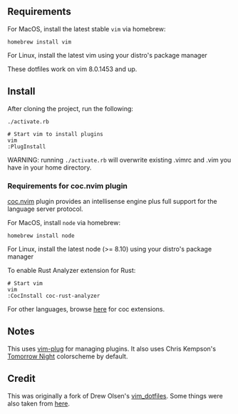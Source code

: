 ## Requirements

For MacOS, install the latest stable `vim` via homebrew:

    homebrew install vim

For Linux, install the latest vim using your distro's package manager

These dotfiles work on vim 8.0.1453 and up.

## Install

After cloning the project, run the following:

    ./activate.rb

    # Start vim to install plugins
    vim
    :PlugInstall

WARNING: running `./activate.rb` will overwrite existing .vimrc and .vim you
have in your home directory.

### Requirements for coc.nvim plugin

[coc.nvim](https://github.com/neoclide/coc.nvim) plugin provides an intellisense engine plus full support for the language server protocol.

For MacOS, install `node` via homebrew:

    homebrew install node

For Linux, install the latest node (>= 8.10) using your distro's package manager

To enable Rust Analyzer extension for Rust:

    # Start vim
    vim
    :CocInstall coc-rust-analyzer

For other languages, browse [here](https://github.com/neoclide/coc.nvim/wiki/Using-coc-extensions#implemented-coc-extensions) for coc extensions.

## Notes

This uses [vim-plug](https://github.com/junegunn/vim-plug) for managing plugins. It also uses Chris Kempson's [Tomorrow Night](https://github.com/chriskempson/vim-tomorrow-theme/) colorscheme by default.

## Credit

This was originally a fork of Drew Olsen's [vim_dotfiles](https://github.com/drewolson/vim_dotfiles). Some things were also taken from [here](https://bitbucket.org/sjl/dotfiles).
